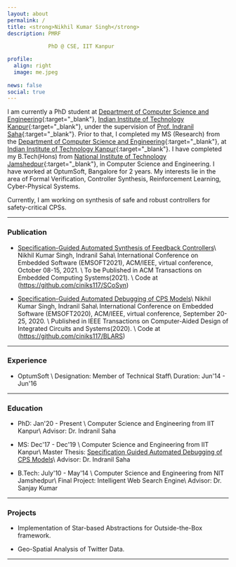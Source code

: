 ```yaml
---
layout: about
permalink: /
title: <strong>Nikhil Kumar Singh</strong>
description: PMRF  
 
             PhD @ CSE, IIT Kanpur 

profile:
  align: right
  image: me.jpeg
  
news: false
social: true
---
```


I am currently a PhD student at [Department of Computer Science and Engineering](https://www.cse.iitk.ac.in/){:target="\_blank"}, [Indian Institute of Technology Kanpur](http://www.iitk.ac.in/){:target="\_blank"}, under the supervision of [Prof. Indranil Saha](https://www.cse.iitk.ac.in/users/isaha/){:target="\_blank"}. Prior to that, I completed my MS (Research) from the [Department of Computer Science and Engineering](https://www.cse.iitk.ac.in/){:target="\_blank"}, at [Indian Institute of Technology Kanpur](http://www.iitk.ac.in/){:target="\_blank"}. I have completed my B.Tech(Hons) from [National Institute of Technology Jamshedpur](http://www.nitjsr.ac.in/){:target="\_blank"}, in Computer Science and Engineering. I have worked at OptumSoft, Bangalore for 2 years. My interests lie in the area of Formal Verification, Controller Synthesis, Reinforcement Learning, Cyber-Physical Systems.

Currently, I am working on synthesis of safe and robust controllers for safety-critical CPSs.

-----------------

### __Publication__

* [Specification-Guided Automated Synthesis of Feedback Controllers](https://doi.org/10.1145/3477011)\\
  Nikhil Kumar Singh, Indranil Saha\\
  International Conference on Embedded Software (EMSOFT2021), ACM/IEEE, virtual conference, October 08-15, 2021. \\
  To be Published in ACM Transactions on Embedded Computing Systems(2021). \\
  Code at (https://github.com/ciniks117/SCoSyn)
  
* [Specification-Guided Automated Debugging of CPS Models](https://ieeexplore.ieee.org/document/9211574)\\
  Nikhil Kumar Singh, Indranil Saha\\
  International Conference on Embedded Software (EMSOFT2020), ACM/IEEE, virtual conference, September 20-25, 2020. \\
  Published in IEEE Transactions on Computer-Aided Design of Integrated Circuits and Systems(2020). \\
  Code at (https://github.com/ciniks117/BLARS)
 
-----------------

### __Experience__

* OptumSoft \\
  Designation: Member of Technical Staff\\
  Duration: Jun'14 - Jun'16

-----------------

### __Education__

* PhD: Jan'20 - Present \\
  Computer Science and Engineering from IIT Kanpur\\
  Advisor: Dr. Indranil Saha

* MS: Dec'17 - Dec'19 \\
  Computer Science and Engineering from IIT Kanpur\\
  Master Thesis: <a class="page-link" href="{{ '/assets/pdf/MSThesis.pdf' | prepend: site.baseurl | prepend: site.url }}">Specification Guided Automated Debugging of CPS Models</a>\\
  Advisor: Dr. Indranil Saha

* B.Tech: July'10 - May'14 \\
  Computer Science and Engineering from NIT Jamshedpur\\
  Final Project: Intelligent Web Search Engine\\
  Advisor: Dr. Sanjay Kumar


--------------

### __Projects__

* Implementation of Star-based Abstractions for Outside-the-Box framework.

* Geo-Spatial Analysis of Twitter Data.


----------------------------------------
